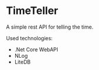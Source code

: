 # TimeTeller


A simple rest API for telling the time.


Used technologies:
- .Net Core WebAPI
- NLog
- LiteDB
